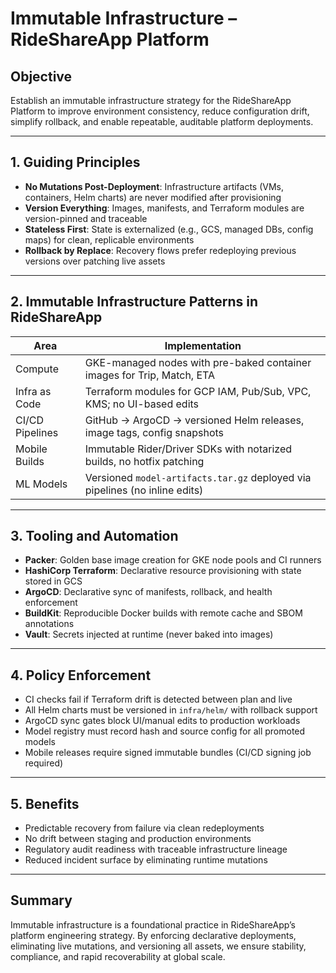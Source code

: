 # Immutable Infrastructure – RideShareApp Platform

## Objective
Establish an immutable infrastructure strategy for the RideShareApp Platform to improve environment consistency, reduce configuration drift, simplify rollback, and enable repeatable, auditable platform deployments.

---

## 1. Guiding Principles
- **No Mutations Post-Deployment**: Infrastructure artifacts (VMs, containers, Helm charts) are never modified after provisioning
- **Version Everything**: Images, manifests, and Terraform modules are version-pinned and traceable
- **Stateless First**: State is externalized (e.g., GCS, managed DBs, config maps) for clean, replicable environments
- **Rollback by Replace**: Recovery flows prefer redeploying previous versions over patching live assets

---

## 2. Immutable Infrastructure Patterns in RideShareApp
| Area                  | Implementation                                                              |
|-----------------------|-------------------------------------------------------------------------------|
| Compute               | GKE-managed nodes with pre-baked container images for Trip, Match, ETA       |
| Infra as Code         | Terraform modules for GCP IAM, Pub/Sub, VPC, KMS; no UI-based edits          |
| CI/CD Pipelines       | GitHub → ArgoCD → versioned Helm releases, image tags, config snapshots     |
| Mobile Builds         | Immutable Rider/Driver SDKs with notarized builds, no hotfix patching        |
| ML Models             | Versioned `model-artifacts.tar.gz` deployed via pipelines (no inline edits) |

---

## 3. Tooling and Automation
- **Packer**: Golden base image creation for GKE node pools and CI runners
- **HashiCorp Terraform**: Declarative resource provisioning with state stored in GCS
- **ArgoCD**: Declarative sync of manifests, rollback, and health enforcement
- **BuildKit**: Reproducible Docker builds with remote cache and SBOM annotations
- **Vault**: Secrets injected at runtime (never baked into images)

---

## 4. Policy Enforcement
- CI checks fail if Terraform drift is detected between plan and live
- All Helm charts must be versioned in `infra/helm/` with rollback support
- ArgoCD sync gates block UI/manual edits to production workloads
- Model registry must record hash and source config for all promoted models
- Mobile releases require signed immutable bundles (CI/CD signing job required)

---

## 5. Benefits
- Predictable recovery from failure via clean redeployments
- No drift between staging and production environments
- Regulatory audit readiness with traceable infrastructure lineage
- Reduced incident surface by eliminating runtime mutations

---

## Summary
Immutable infrastructure is a foundational practice in RideShareApp’s platform engineering strategy. By enforcing declarative deployments, eliminating live mutations, and versioning all assets, we ensure stability, compliance, and rapid recoverability at global scale.
